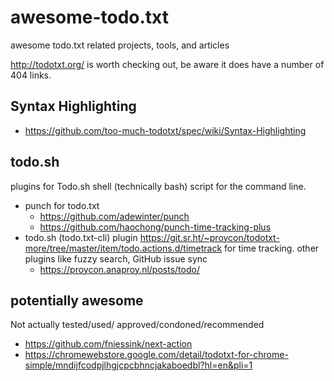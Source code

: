 # awesome-todo.txt

awesome todo.txt related projects, tools, and articles

http://todotxt.org/ is worth checking out, be aware it does have a number of 404 links.

## Syntax Highlighting

  * https://github.com/too-much-todotxt/spec/wiki/Syntax-Highlighting


## todo.sh

plugins for Todo.sh shell (technically bash) script for the command line.

  * punch for todo.txt
      * https://github.com/adewinter/punch
      * https://github.com/haochong/punch-time-tracking-plus
  * todo.sh (todo.txt-cli) plugin https://git.sr.ht/~proycon/todotxt-more/tree/master/item/todo.actions.d/timetrack for time tracking. other plugins like fuzzy search, GitHub issue sync
      * https://proycon.anaproy.nl/posts/todo/

## potentially awesome

Not actually tested/used/
approved/condoned/recommended

  * https://github.com/fniessink/next-action
  * https://chromewebstore.google.com/detail/todotxt-for-chrome-simple/mndijfcodpjlhgjcpcbhncjakaboedbl?hl=en&pli=1

